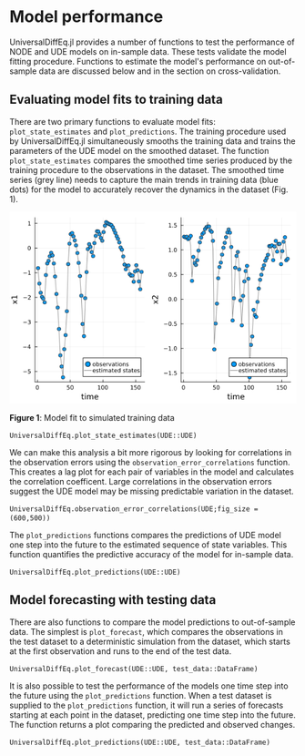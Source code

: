 # Model performance

UniversalDiffEq.jl provides a number of functions to test the performance of NODE and UDE models on in-sample data. These tests validate the model fitting procedure. Functions to estimate the model's performance on out-of-sample data are discussed below and in the section on cross-validation.

## Evaluating model fits to training data

There are two primary functions to evaluate model fits: `plot_state_estimates` and `plot_predictions`. The training procedure used by UniversalDiffEq.jl simultaneously smooths the training data and trains the parameters of the UDE model on the smoothed dataset. The function `plot_state_estimates` compares the smoothed time series produced by the training procedure to the observations in the dataset. The smoothed time series (grey line) needs to capture the main trends in training data (blue dots) for the model to accurately recover the dynamics in the dataset (Fig. 1).

![Model fit to simulated training data](figures/regime_changes_state_estimates.png)

**Figure 1**: Model fit to simulated training data

```@docs; canonical=false
UniversalDiffEq.plot_state_estimates(UDE::UDE)
```

We can make this analysis a bit more rigorous by looking for correlations in the observation errors using the `observation_error_correlations` function. This creates a lag plot for each pair of variables in the model and calculates the correlation coefficent. Large correlations in the observation errors suggest the UDE model may be missing predictable variation in the dataset.

```@docs; canonical=false
UniversalDiffEq.observation_error_correlations(UDE;fig_size = (600,500))
```

The `plot_predictions`  functions compares the predictions of UDE model one step into the future to the estimated sequence of state variables. This function quantifies the predictive accuracy of the model for in-sample data.

```@docs; canonical=false
UniversalDiffEq.plot_predictions(UDE::UDE)
```

## Model forecasting with testing data

There are also functions to compare the model predictions to out-of-sample data. The simplest is `plot_forecast`, which compares the observations in the test dataset to a deterministic simulation from the dataset, which starts at the first observation and runs to the end of the test data.

```@docs; canonical=false
UniversalDiffEq.plot_forecast(UDE::UDE, test_data::DataFrame)
```

It is also possible to test the performance of the models one time step into the future using the `plot_predictions` function. When a test dataset is supplied to the `plot_predictions` function, it will run a series of forecasts starting at each point in the dataset, predicting one time step into the future. The function returns a plot comparing the predicted and observed changes.

```@docs; canonical=false
UniversalDiffEq.plot_predictions(UDE::UDE, test_data::DataFrame)
```
